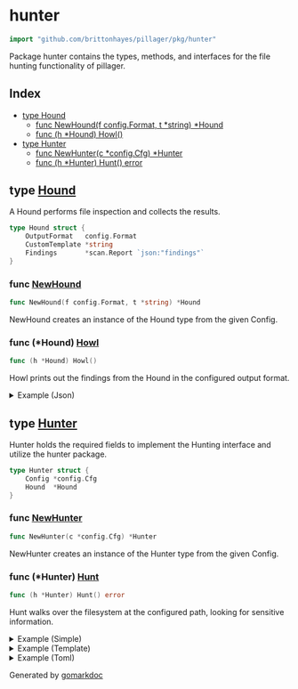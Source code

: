 <!-- Code generated by gomarkdoc. DO NOT EDIT -->

# hunter

```go
import "github.com/brittonhayes/pillager/pkg/hunter"
```

Package hunter contains the types\, methods\, and interfaces for the file hunting functionality of pillager\.

## Index

- [type Hound](<#type-hound>)
  - [func NewHound(f config.Format, t *string) *Hound](<#func-newhound>)
  - [func (h *Hound) Howl()](<#func-hound-howl>)
- [type Hunter](<#type-hunter>)
  - [func NewHunter(c *config.Cfg) *Hunter](<#func-newhunter>)
  - [func (h *Hunter) Hunt() error](<#func-hunter-hunt>)


## type [Hound](<https://github.com/brittonhayes/pillager/blob/main/pkg/hunter/hound.go#L14-L18>)

A Hound performs file inspection and collects the results\.

```go
type Hound struct {
    OutputFormat   config.Format
    CustomTemplate *string
    Findings       *scan.Report `json:"findings"`
}
```

### func [NewHound](<https://github.com/brittonhayes/pillager/blob/main/pkg/hunter/hound.go#L21>)

```go
func NewHound(f config.Format, t *string) *Hound
```

NewHound creates an instance of the Hound type from the given Config\.

### func \(\*Hound\) [Howl](<https://github.com/brittonhayes/pillager/blob/main/pkg/hunter/hound.go#L30>)

```go
func (h *Hound) Howl()
```

Howl prints out the findings from the Hound in the configured output format\.

<details><summary>Example (Json)</summary>
<p>

Here is an example of utilizing the Howl function on a slice of findings\. The Howl method is the final method in the hunting process\. It takes whatever has been found and outputs it for the user\.

```go
{
	h := NewHound(config.CustomFormat, &templates.Table)

	h.Findings = &scan.Report{
		Leaks: []scan.Leak{
			{
				Line:       "person@email.com",
				LineNumber: 16,
				Offender:   "person@email.com",
				Rule:       "Email Addresses",
				File:       "example.txt",
			},
			{
				Line:       "fred@email.com",
				LineNumber: 29,
				Offender:   "fred@email.com",
				Rule:       "Email Addresses",
				File:       "example2.txt",
			},
		},
	}

	h.Howl()

}
```

#### Output

```
---
Hooooowl -- 🐕
---
| File    |  Line    | Offender |
| --------| ---------| -------- |
| example.txt | 16 | person@email.com |
| example2.txt | 29 | fred@email.com |
```

</p>
</details>

## type [Hunter](<https://github.com/brittonhayes/pillager/blob/main/pkg/hunter/hunter.go#L15-L18>)

Hunter holds the required fields to implement the Hunting interface and utilize the hunter package\.

```go
type Hunter struct {
    Config *config.Cfg
    Hound  *Hound
}
```

### func [NewHunter](<https://github.com/brittonhayes/pillager/blob/main/pkg/hunter/hunter.go#L21>)

```go
func NewHunter(c *config.Cfg) *Hunter
```

NewHunter creates an instance of the Hunter type from the given Config\.

### func \(\*Hunter\) [Hunt](<https://github.com/brittonhayes/pillager/blob/main/pkg/hunter/hunter.go#L36>)

```go
func (h *Hunter) Hunt() error
```

Hunt walks over the filesystem at the configured path\, looking for sensitive information\.

<details><summary>Example (Simple)</summary>
<p>

This is an example of how to run a scan on a single file to look for email addresses\.

```go
{
	env, err := HuntTestEnvHelper("~.toml", "example@email.com")
	if err != nil {
		log.Fatalln(oops.Wrapf(err, "creating test env"))
	}
	defer env.cleanup()

	config := config.NewCfg(env.TestFileName, true, env.Gitleaks, config.JSONFormat, helpers.DefaultTemplate, 1)
	h := hunter.NewHunter(config)

	if err = h.Hunt(); err != nil {
		log.Fatalln(oops.Wrapf(err, "failure to Hunt"))
	}

}
```

#### Output

```
{
	"line": "example@email.com",
	"lineNumber": 1,
	"offender": "example@email.com",
	"offenderEntropy": -1,
	"commit": "",
	"repo": "",
	"repoURL": "",
	"leakURL": "",
	"rule": "Email",
	"commitMessage": "",
	"author": "",
	"email": "",
	"file": ".",
	"date": "0001-01-01T00:00:00Z",
	"tags": "email"
}

---
Hooooowl -- 🐕
---
[{"line":"example@email.com","lineNumber":1,"offender":"example@email.com","offenderEntropy":-1,"commit":"","repo":"","repoURL":"","leakURL":"","rule":"Email","commitMessage":"","author":"","email":"","file":".","date":"0001-01-01T00:00:00Z","tags":"email"}]
```

</p>
</details>

<details><summary>Example (Template)</summary>
<p>

This method also accepts custom output format configuration using go template/html\. So if you don't like yaml or json\, you can format to your heart's content\.

```go
{
	env, err := HuntTestEnvHelper("~.yaml", "https://github.com/brittonhayes/pillager")
	if err != nil {
		log.Fatalln(oops.Wrapf(err, "creating test env"))
	}
	defer env.cleanup()

	config := config.NewCfg(env.TestFileName, true, env.Gitleaks, config.CustomFormat, helpers.DefaultTemplate, 1)
	h := hunter.NewHunter(config)

	if err = h.Hunt(); err != nil {
		log.Fatalln(oops.Wrapf(err, "failure to Hunt"))
	}

}
```

#### Output

```
{
	"line": "https://github.com/brittonhayes/pillager",
	"lineNumber": 1,
	"offender": "https://github.com/brittonhayes/pillager",
	"offenderEntropy": -1,
	"commit": "",
	"repo": "",
	"repoURL": "",
	"leakURL": "",
	"rule": "Github",
	"commitMessage": "",
	"author": "",
	"email": "",
	"file": ".",
	"date": "0001-01-01T00:00:00Z",
	"tags": "github"
}

---
Hooooowl -- 🐕
---
Line: 1
File: .
Offender: https://github.com/brittonhayes/pillager
```

</p>
</details>

<details><summary>Example (Toml)</summary>
<p>

Hunter will also look personally identifiable info in TOML files and format the output as HTML\.

```go
{
	env, err := HuntTestEnvHelper("~.toml", "fakeperson@example.com")
	if err != nil {
		log.Fatalln(oops.Wrapf(err, "creating test env"))
	}
	defer env.cleanup()

	config := config.NewCfg(env.TestFileName, true, env.Gitleaks, config.HTMLFormat, templates.HTML, 1)
	h := hunter.NewHunter(config)

	if err = h.Hunt(); err != nil {
		log.Fatalln(oops.Wrapf(err, "failure to Hunt"))
	}
}
```

</p>
</details>



Generated by [gomarkdoc](<https://github.com/princjef/gomarkdoc>)
